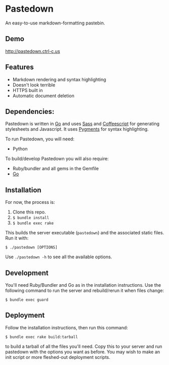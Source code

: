 # Pastedown

An easy-to-use markdown-formatting pastebin.

## Demo

http://pastedown.ctrl-c.us

## Features

* Markdown rendering and syntax highlighting
* Doesn't look terrible
* HTTPS built in
* Automatic document deletion

## Dependencies:

Pastedown is written in [Go](http://golang.org) and uses [Sass](http://sass-lang.com/) and
[Coffeescript](http://coffeescript.org/) for generating stylesheets and Javascript. It uses
[Pygments](http://pygments.org/) for syntax highlighting.

To run Pastedown, you will need:

* Python

To build/develop Pastedown you will also require:

* Ruby/bundler and all gems in the Gemfile
* [Go](http://golang.org)

## Installation

For now, the process is:

1. Clone this repo.
1. `$ bundle install`
1. `$ bundle exec rake`

This builds the server executable (`pastedown`) and the associated static files. Run it with:

    $ ./pastedown [OPTIONS]

Use `./pastedown -h` to see all the available options.

## Development

You'll need Ruby/Bundler and Go as in the installation instructions. Use the following command to run the
server and rebuild/rerun it when files change:

    $ bundle exec guard

## Deployment

Follow the installation instructions, then run this command:

    $ bundle exec rake build:tarball

to build a tarball of all the files you'll need. Copy this to your server and run pastedown with the options
you want as before. You may wish to make an init script or more fleshed-out deployment scripts.
